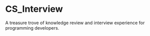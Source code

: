 # CS_Interview
A treasure trove of knowledge review and interview experience for programming developers.
